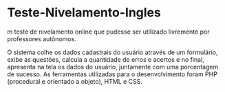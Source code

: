 # Teste-Nivelamento-Ingles

<p>m teste de nivelamento online que pudesse ser utilizado livremente por professores autônomos.

O sistema colhe os dados cadastrais do usuário através de um formulário, exibe as questões, calcula a quantidade de erros e acertos e no final, apresenta na tela os dados do usuário, juntamente com uma porcentagem de sucesso. As ferramentas utilizadas para o desenvolvimento foram PHP (procedural e orientado a objeto), HTML e CSS.</p>
